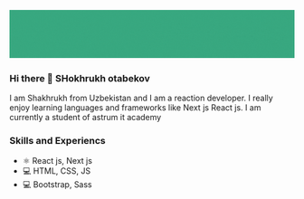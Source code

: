 ![developer](https://github.com/otabekovshoxruh/otabekovshoxruh/blob/main/gitt%20hub%20bunerr.gif)

### Hi there 👋 SHokhrukh otabekov

I am Shakhrukh from Uzbekistan and I am a reaction developer. I really enjoy learning languages and frameworks like Next js React js. I am currently a student of astrum it academy	

### Skills and Experiencs

* ⚛️ React js,  Next js
* 💻 HTML, CSS, JS 
* 💻 Bootstrap, Sass
 


